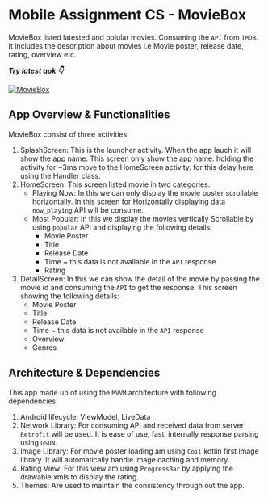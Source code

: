 # Mobile Assignment CS - MovieBox
MovieBox listed latested and polular movies. Consuming the `API` from `TMDB`. It includes the description about movies i.e Movie poster, release date, rating, overview etc.

_**Try latest apk 👇**_

[![MovieBox](https://img.shields.io/badge/MovieBox-APK-black.svg?style=for-the-badge&logo=android)](https://gitlab.com/athariqbal009/cs-mobile-assignment/uploads/c6f2492e7aa96d16b629ec4d17e57a4e/app-release.apk)

## App Overview & Functionalities
MovieBox consist of three activities.
1. SplashScreen: This is the launcher activity. When the app lauch it will show the app name. This screen only show the app name. holding the activity for ~3ms move to the HomeScreen activity. for this delay here using the Handler class.
2. HomeScreen: This screen listed movie in two categories.
   * Playing Now: In this we can only display the movie poster scrollable horizontally. In this screen for Horizontally displaying data `now_playing` API will be consume.
   * Most Popular: In this we display the movies vertically Scrollable by using `popular` API and displaying the following details:
     * Movie Poster
     * Title
     * Release Date
     * Time ~ this data is not available in the `API` response
     * Rating
3. DetailScreen: In this we can show the detail of the movie by passing the movie id and consuming the `API` to get the response. This screen showing the following details:
   * Movie Poster
   * Title
   * Release Date
   * Time ~ this data is not available in the `API` response
   * Overview
   * Genres

## Architecture & Dependencies
This app made up of using the `MVVM` architecture with following dependencies:
1. Android lifecycle: ViewModel, LiveData 
2. Network Library: For consuming API and received data from server `Retrofit` will be used. It is ease of use, fast, internally response parsing using `GSON`.
3. Image Library: For movie poster loading am using `Coil` kotlin first image library. It will automatically handle image caching and memory.
4. Rating View: For this view am using `ProgressBar` by applying the drawable xmls to display the rating.
5. Themes: Are used to maintain the consistency through out the app. 
